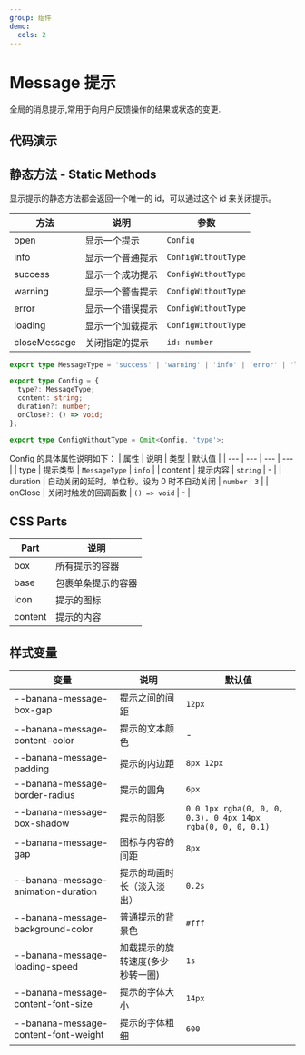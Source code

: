 ```yaml
---
group: 组件
demo:
  cols: 2
---
```


# Message 提示

全局的消息提示,常用于向用户反馈操作的结果或状态的变更.

## 代码演示

<code src="./demos/basicUsage.tsx"></code>
<code src="./demos/type.tsx"></code>
<code src="./demos/duration.tsx"></code>
<code src="./demos/loading.tsx"></code>

## 静态方法 - Static Methods

显示提示的静态方法都会返回一个唯一的 id，可以通过这个 id 来关闭提示。

| 方法         | 说明             | 参数                |
| ------------ | ---------------- | ------------------- |
| open         | 显示一个提示     | `Config`            |
| info         | 显示一个普通提示 | `ConfigWithoutType` |
| success      | 显示一个成功提示 | `ConfigWithoutType` |
| warning      | 显示一个警告提示 | `ConfigWithoutType` |
| error        | 显示一个错误提示 | `ConfigWithoutType` |
| loading      | 显示一个加载提示 | `ConfigWithoutType` |
| closeMessage | 关闭指定的提示   | `id: number`        |

```ts
export type MessageType = 'success' | 'warning' | 'info' | 'error' | 'loading';

export type Config = {
  type?: MessageType;
  content: string;
  duration?: number;
  onClose?: () => void;
};

export type ConfigWithoutType = Omit<Config, 'type'>;
```

Config 的具体属性说明如下：
| 属性 | 说明 | 类型 | 默认值 |
| --- | --- | --- | --- |
| type | 提示类型 | `MessageType` | `info` |
| content | 提示内容 | `string` | - |
| duration | 自动关闭的延时，单位秒。设为 0 时不自动关闭 | `number` | `3` |
| onClose | 关闭时触发的回调函数 | `() => void` | - |

## CSS Parts

| Part    | 说明               |
| ------- | ------------------ |
| box     | 所有提示的容器     |
| base    | 包裹单条提示的容器 |
| icon    | 提示的图标         |
| content | 提示的内容         |

## 样式变量

| 变量                                 | 说明                             | 默认值                                                      |
| ------------------------------------ | -------------------------------- | ----------------------------------------------------------- |
| --banana-message-box-gap             | 提示之间的间距                   | `12px`                                                      |
| --banana-message-content-color       | 提示的文本颜色                   | -                                                           |
| --banana-message-padding             | 提示的内边距                     | `8px 12px`                                                  |
| --banana-message-border-radius       | 提示的圆角                       | `6px`                                                       |
| --banana-message-box-shadow          | 提示的阴影                       | `0 0 1px rgba(0, 0, 0, 0.3), 0 4px 14px rgba(0, 0, 0, 0.1)` |
| --banana-message-gap                 | 图标与内容的间距                 | `8px`                                                       |
| --banana-message-animation-duration  | 提示的动画时长（淡入淡出）       | `0.2s`                                                      |
| --banana-message-background-color    | 普通提示的背景色                 | `#fff`                                                      |
| --banana-message-loading-speed       | 加载提示的旋转速度(多少秒转一圈) | `1s`                                                        |
| --banana-message-content-font-size   | 提示的字体大小                   | `14px`                                                      |
| --banana-message-content-font-weight | 提示的字体粗细                   | `600`                                                       |
